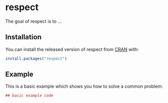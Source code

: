 # respect

The goal of respect is to ...

## Installation

You can install the released version of respect from [CRAN](https://CRAN.R-project.org) with:

``` r
install.packages("respect")
```

## Example

This is a basic example which shows you how to solve a common problem:

``` r
## basic example code
```

